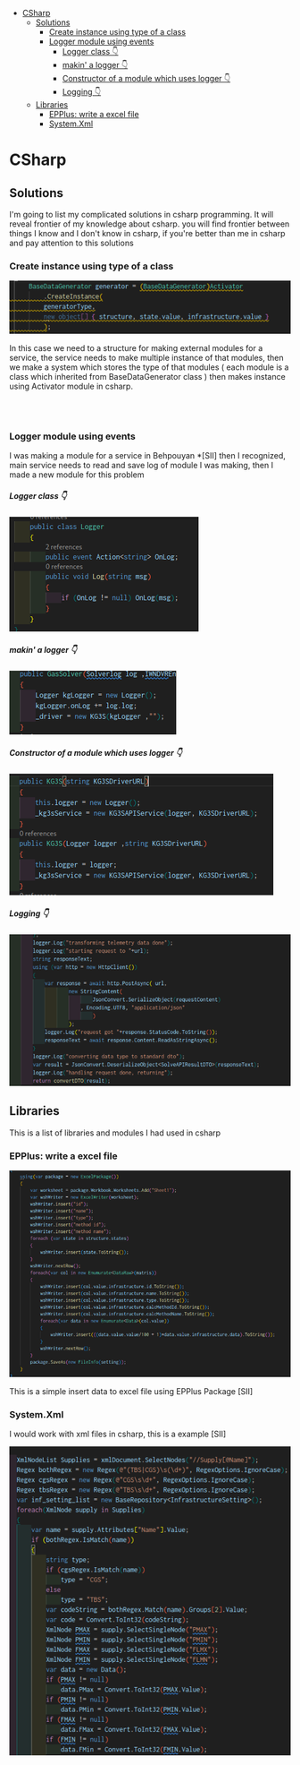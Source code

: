 - [CSharp](#csharp)
  - [Solutions](#solutions)
    - [Create instance using type of a class](#create-instance-using-type-of-a-class)
    - [Logger module using events](#logger-module-using-events)
        - [Logger class 👇](#logger-class-)
        - [makin' a logger 👇](#makin-a-logger-)
        - [Constructor of a module which uses logger 👇](#constructor-of-a-module-which-uses-logger-)
        - [Logging 👇](#logging-)
  - [Libraries](#libraries)
    - [EPPlus: write a excel file](#epplus-write-a-excel-file)
    - [System.Xml](#systemxml)

# CSharp


## Solutions

I'm going to list my complicated solutions in csharp programming. It will reveal frontier of my knowledge about csharp. you will find frontier between things I know and I don't know in csharp, if you're better than me in csharp and pay attention to this solutions


### Create instance using type of a class

![create instance](</pics/create_instance.png>)

In this case we need to a structure for making external modules for a service, the service needs to make multiple instance of that modules, then we make a system which stores the type of that modules ( each module is a class which inherited from BaseDataGenerator class ) then makes instance using Activator module in csharp.

<br/>
<br/>


### Logger module using events

I was making a module for a service in Behpouyan *[SII] then I recognized, main service needs to read and save log of module I was making, then I made a new module for this problem

##### Logger class 👇

![logger class](</pics/logger_class_csharp.png>)


##### makin' a logger 👇

![logger](</pics/use_of_logger_1.1.png>)


##### Constructor of a module which uses logger 👇

![logger](</pics/use_of_logger_0.png>)


##### Logging 👇

![logger](</pics/use_of_logger_2.png>)

## Libraries

This is a list of libraries and modules I had used in csharp

### EPPlus: write a excel file

![excel in csharp](</pics/excel_csharp.png>)

This is a simple insert data to excel file using EPPlus Package [SII]

### System.Xml

I would work with xml files in csharp, this is a example [SII]

![xml in csharp](/pics/xml_in_csharp.png)

